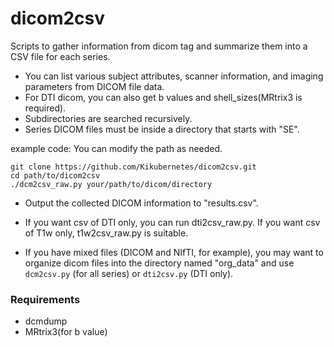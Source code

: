 # dicom2csv

Scripts to gather information from dicom tag and summarize them into a CSV file for each series.

- You can list various subject attributes, scanner information, and imaging parameters from DICOM file data.
- For DTI dicom, you can also get b values and shell_sizes(MRtrix3 is required).
- Subdirectories are searched recursively.
- Series DICOM files must be inside a directory that starts with "SE".

example code: You can modify the path as needed.
```
git clone https://github.com/Kikubernetes/dicom2csv.git
cd path/to/dicom2csv
./dcm2csv_raw.py your/path/to/dicom/directory
```
- Output the collected DICOM information to "results.csv".
  
- If you want csv of DTI only, you can run dti2csv_raw.py. If you want csv of T1w only, t1w2csv_raw.py is suitable.
- If you have mixed files (DICOM and NIfTI, for example), you may want to organize dicom files into the directory named "org_data" and use `dcm2csv.py` (for all series) or `dti2csv.py` (DTI only).

### Requirements
- dcmdump
- MRtrix3(for b value)

